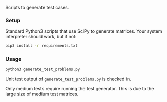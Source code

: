 Scripts to generate test cases.

### Setup

Standard Python3 scripts that use SciPy to generate matrices. Your system interpreter should work, but if not:

```bash
pip3 install -r requirements.txt
```

### Usage

```bash
python3 generate_test_problems.py
```

Unit test output of `generate_test_problems.py` is checked in.

Only medium tests require running the test generator. This is due to the large size of medium test matrices.